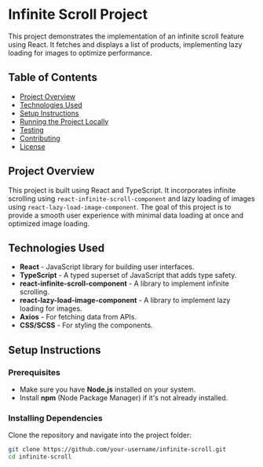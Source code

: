 # Infinite Scroll Project

This project demonstrates the implementation of an infinite scroll feature using React. It fetches and displays a list of products, implementing lazy loading for images to optimize performance.

## Table of Contents

- [Project Overview](#project-overview)
- [Technologies Used](#technologies-used)
- [Setup Instructions](#setup-instructions)
- [Running the Project Locally](#running-the-project-locally)
- [Testing](#testing)
- [Contributing](#contributing)
- [License](#license)

## Project Overview

This project is built using React and TypeScript. It incorporates infinite scrolling using `react-infinite-scroll-component` and lazy loading of images using `react-lazy-load-image-component`. The goal of this project is to provide a smooth user experience with minimal data loading at once and optimized image loading.

## Technologies Used

- **React** - JavaScript library for building user interfaces.
- **TypeScript** - A typed superset of JavaScript that adds type safety.
- **react-infinite-scroll-component** - A library to implement infinite scrolling.
- **react-lazy-load-image-component** - A library to implement lazy loading for images.
- **Axios** - For fetching data from APIs.
- **CSS/SCSS** - For styling the components.

## Setup Instructions

### Prerequisites

- Make sure you have **Node.js** installed on your system.
- Install **npm** (Node Package Manager) if it's not already installed.

### Installing Dependencies

Clone the repository and navigate into the project folder:

```bash
git clone https://github.com/your-username/infinite-scroll.git
cd infinite-scroll
